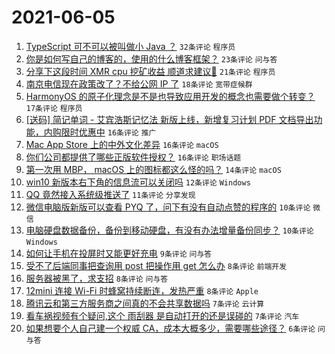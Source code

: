 # 2021-06-05

1. [TypeScript 可不可以被叫做小 Java ？](https://www.v2ex.com/t/781504) `32条评论` `程序员`
1. [你是如何写自己的博客的，使用的什么博客框架？](https://www.v2ex.com/t/781517) `23条评论` `问与答`
1. [分享下这段时间 XMR cpu 挖矿收益 顺道求建议🙏](https://www.v2ex.com/t/781524) `21条评论` `程序员`
1. [南京电信现在政策改了？不给公网 IP 了](https://www.v2ex.com/t/781515) `18条评论` `宽带症候群`
1. [HarmonyOS 的原子化理念是不是也导致应用开发的概念也需要做个转变？](https://www.v2ex.com/t/781535) `17条评论` `程序员`
1. [[送码] 简记单词 - 艾宾浩斯记忆法 新版上线，新增复习计划 PDF 文档导出功能，内购限时优惠中](https://www.v2ex.com/t/781521) `16条评论` `推广`
1. [Mac App Store 上的中外文化差异](https://www.v2ex.com/t/781518) `16条评论` `macOS`
1. [你们公司都提供了哪些正版软件授权？](https://www.v2ex.com/t/781505) `16条评论` `职场话题`
1. [第一次用 MBP， macOS 上的图标都这么怪的吗？](https://www.v2ex.com/t/781525) `14条评论` `macOS`
1. [win10 新版本右下角的信息流可以关闭吗](https://www.v2ex.com/t/781495) `12条评论` `Windows`
1. [QQ 竟然接入系统级推送了](https://www.v2ex.com/t/781531) `11条评论` `分享发现`
1. [微信电脑版新版可以查看 PYQ 了，问下有没有自动点赞的程序的](https://www.v2ex.com/t/781523) `10条评论` `微信`
1. [电脑硬盘数据备份，备份到移动硬盘，有没有办法增量备份同步？](https://www.v2ex.com/t/781499) `10条评论` `Windows`
1. [如何让手机在投屏时又能更好充电](https://www.v2ex.com/t/781512) `9条评论` `问与答`
1. [受不了后端同事把查询用 post 把操作用 get 怎么办](https://www.v2ex.com/t/781539) `8条评论` `前端开发`
1. [服务器被黑了，求支招](https://www.v2ex.com/t/781519) `8条评论` `问与答`
1. [12mini 连接 Wi-Fi 时蜂窝持续断连，发热严重](https://www.v2ex.com/t/781506) `8条评论` `Apple`
1. [腾讯云和第三方服务商之间真的不会共享数据吗](https://www.v2ex.com/t/781534) `7条评论` `云计算`
1. [看车祸视频有个疑问,这个 雨刮器 是自动打开的还是误碰的](https://www.v2ex.com/t/781509) `7条评论` `汽车`
1. [如果想要个人自己建一个权威 CA，成本大概多少，需要哪些途径？](https://www.v2ex.com/t/781540) `6条评论` `问与答`
